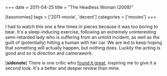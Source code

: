 +++
date = 2011-04-25
title = "The Headless Woman (2008)"

[taxonomies]
tags = ['2011-movie', 'decent']
categories = ['movies']
+++

I had to watch this one a few times in pieces because it was too boring
to bear. It\'s a sleep-inducing exercise, following an extremely
uninteresting semi-retarded lady who is suffering from an untold
incident, as well as the guilt of (potentially) hitting a human with her
car. We are led to keep hoping that something will actually happen, but
nothing does. Luckily the acting is good and so is direction and
camerawork.

\[**sidenote**\] There is one critic who [found it great], inspiring me
to give it a second look. It\'s a better and deeper review than mine.

  [found it great]: http://movies.nytimes.com/2009/08/19/movies/19headless.html
